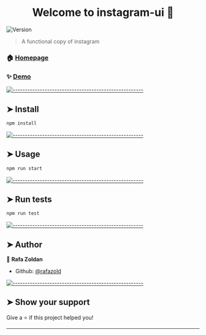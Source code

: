 <h1 align="center">Welcome to instagram-ui 👋</h1>
<p>
  <img alt="Version" src="https://img.shields.io/badge/version-0.1.0-blue.svg?cacheSeconds=2592000" />
</p>

> A functional copy of instagram

### 🏠 [Homepage](https://rafa-instagram.firebaseapp.com)

### ✨ [Demo](https://rafa-instagram.firebaseapp.com)


[![-----------------------------------------------------](https://raw.githubusercontent.com/andreasbm/readme/master/assets/lines/colored.png)](#install)

## ➤ Install

```sh
npm install
```


[![-----------------------------------------------------](https://raw.githubusercontent.com/andreasbm/readme/master/assets/lines/colored.png)](#usage)

## ➤ Usage

```sh
npm run start
```


[![-----------------------------------------------------](https://raw.githubusercontent.com/andreasbm/readme/master/assets/lines/colored.png)](#run-tests)

## ➤ Run tests

```sh
npm run test
```


[![-----------------------------------------------------](https://raw.githubusercontent.com/andreasbm/readme/master/assets/lines/colored.png)](#author)

## ➤ Author

👤 **Rafa Zoldan**

* Github: [@rafazold](https://github.com/rafazold)


[![-----------------------------------------------------](https://raw.githubusercontent.com/andreasbm/readme/master/assets/lines/colored.png)](#show-your-support)

## ➤ Show your support

Give a ⭐️ if this project helped you!

***